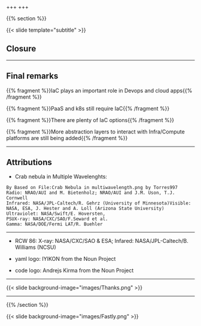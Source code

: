 +++
+++

{{% section %}}

{{< slide template="subtitle" >}}

## Closure

---

## Final remarks

{{% fragment %}}IaC plays an important role in Devops and cloud apps{{% /fragment %}}

{{% fragment %}}PaaS and k8s still require IaC{{% /fragment %}}

{{% fragment %}}There are plenty of IaC options{{% /fragment %}}

{{% fragment %}}More abstraction layers to interact with Infra/Compute platforms are still being added{{% /fragment %}}

---

## Attributions

* Crab nebula in Multiple Wavelenghts:

```text
By Based on File:Crab Nebula in multiwavelength.png by Torres997
Radio: NRAO/AUI and M. Bietenholz; NRAO/AUI and J.M. Uson, T.J. Cornwell
Infrared: NASA/JPL-Caltech/R. Gehrz (University of Minnesota)Visible: NASA, ESA, J. Hester and A. Loll (Arizona State University)
Ultraviolet: NASA/Swift/E. Hoversten,
PSUX-ray: NASA/CXC/SAO/F.Seward et al.
Gamma: NASA/DOE/Fermi LAT/R. Buehler
```
---

* RCW 86: X-ray: NASA/CXC/SAO & ESA; Infared: NASA/JPL-Caltech/B. Williams (NCSU)

* yaml logo: IYIKON from the Noun Project

* code logo: Andrejs Kirma from the Noun Project
---

{{< slide background-image="images/Thanks.png" >}}

---

{{% /section %}}

{{< slide background-image="images/Fastly.png" >}}
